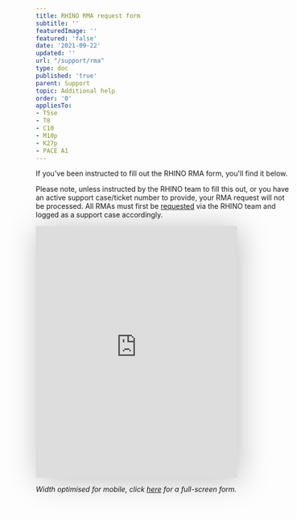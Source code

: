 ```yaml
---
title: RHINO RMA request form
subtitle: ''
featuredImage: ''
featured: 'false'
date: '2021-09-22'
updated: ''
url: "/support/rma"
type: doc
published: 'true'
parent: Support
topic: Additional help
order: '0'
appliesTo:
- T5se
- T8
- C10
- M10p
- K27p
- PACE A1
---
```


If you've been instructed to fill out the RHINO RMA form, you'll find it below.

Please note, unless instructed by the RHINO team to fill this out, or you have an active support case/ticket number to provide, your RMA request will not be processed. All RMAs must first be [requested](/support/escalate) via the RHINO team and logged as a support case accordingly.

<iframe src="https://forms.monday.com/forms/embed/61562336a7b7e83788e46959112d4e55?r=use1" width="400" height="500" style="border: 0; box-shadow: 5px 5px 56px 0px rgba(0,0,0,0.25);"></iframe>

_Width optimised for mobile, click [here](https://forms.monday.com/forms/61562336a7b7e83788e46959112d4e55?r=use1) for a full-screen form._
